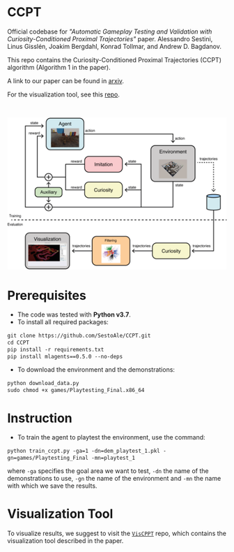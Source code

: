 # CCPT
Official codebase for *"Automatic Gameplay Testing and Validation with Curiosity-Conditioned Proximal Trajectories"* paper.
Alessandro Sestini, Linus Gisslén, Joakim Bergdahl, Konrad Tollmar, and Andrew D. Bagdanov.

This repo contains the Curiosity-Conditioned Proximal Trajectories (CCPT) algorithm (Algorithm 1 in the paper).

A link to our paper can be found in [arxiv](https://arxiv.org/pdf/2202.10057).

For the visualization tool, see this [repo](https://github.com/SestoAle/VisCCPT).

<br/>
<p align="center">
    <img src="imgs/teasing.png" width="600">
</p>

# Prerequisites
* The code was tested with **Python v3.7**.
* To install all required packages:
```
git clone https://github.com/SestoAle/CCPT.git
cd CCPT
pip install -r requirements.txt
pip install mlagents==0.5.0 --no-deps
```
* To download the environment and the demonstrations:
```
python download_data.py
sudo chmod +x games/Playtesting_Final.x86_64
```
# Instruction
* To train the agent to playtest the environment, use the command:
```
python train_ccpt.py -ga=1 -dn=dem_playtest_1.pkl -gn=games/Playtesting_Final -mn=playtest_1
```
where ```-ga``` specifies the goal area we want to test, ```-dn``` the name of the demonstrations to use, ```-gn``` 
the name of the environment and ```-mn``` the name with which we save the results.

# Visualization Tool
To visualize results, we suggest to visit the [```VisCPPT```](https://github.com/SestoAle/VisCCPT) repo, which contains the visualization tool described 
in the paper. 